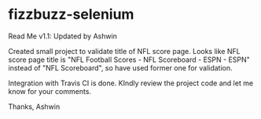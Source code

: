 fizzbuzz-selenium
=================

Read Me v1.1: Updated by Ashwin


Created small project to validate title of NFL score page. Looks like NFL score page title is "NFL Football Scores - NFL Scoreboard - ESPN - ESPN" instead of "NFL Scoreboard", so have used former one for validation.

Integration with Travis CI is done. KIndly review the project code and let me know for your comments.

Thanks,
Ashwin